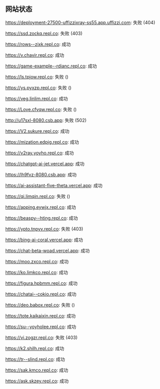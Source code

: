 ## 网站状态
https://deployment-27500-uffizzixray-ss55.app.uffizzi.com: 失败 (404)

https://ssd.zockq.repl.co: 失败 (403)

https://rows--zixk.repl.co: 成功

https://v.chavir.repl.co: 成功

https://game-example--rdianc.repl.co: 成功

https://ls.tpjow.repl.co: 失败 ()

https://ys.pyxzp.repl.co: 失败 ()

https://veg.linlim.repl.co: 成功

https://Love.cfvqw.repl.co: 失败 ()

http://u17sxl-8080.csb.app: 失败 (502)

https://V2.sukure.repl.co: 成功

https://mization.edpjg.repl.co: 成功

https://v2ray.yoyho.repl.co: 成功

https://chatgpt-ai-jet.vercel.app: 成功

https://lh9fvz-8080.csb.app: 成功

https://ai-assistant-five-theta.vercel.app: 成功

https://qi.limqin.repl.co: 失败 ()

https://apping.eywjx.repl.co: 成功

https://beaspy--hting.repl.co: 成功

https://ypto.tnpyv.repl.co: 失败 (403)

https://bing-ai-coral.vercel.app: 成功

https://chat-beta-woad.vercel.app: 成功

https://moo.zxco.repl.co: 成功

https://ko.limkco.repl.co: 成功

https://figura.hpbmm.repl.co: 成功

https://chatai--cokio.repl.co: 成功

https://deo.babox.repl.co: 失败 ()

https://tote.kaikaixin.repl.co: 成功

https://su--yoyholee.repl.co: 成功

https://vi.zogzr.repl.co: 失败 (403)

https://k2.shilh.repl.co: 成功

https://tr--slind.repl.co: 成功

https://sak.kmco.repl.co: 成功

https://ask.skzey.repl.co: 成功

